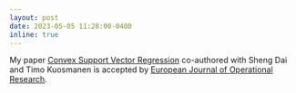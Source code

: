 ```yaml
---
layout: post
date: 2023-05-05 11:28:00-0400
inline: true
---
```


My paper [Convex Support Vector Regression](https://www.sciencedirect.com/science/article/pii/S0377221723003715) co-authored with Sheng Dai and Timo Kuosmanen is accepted by [European Journal of Operational Research](https://www.sciencedirect.com/journal/european-journal-of-operational-research).
